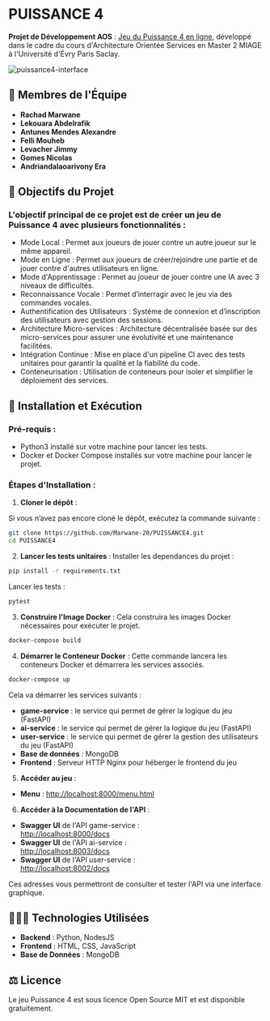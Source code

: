 
# **PUISSANCE 4**  
**Projet de Développement AOS** : [Jeu du Puissance 4 en ligne](https://puissance4-2f2e.onrender.com/user.html), développé dans le cadre du cours d'Architecture Orientée Services en Master 2 MIAGE à l'Université d'Évry Paris Saclay.

![puissance4-interface](https://cdn.discordapp.com/attachments/683698523748827145/1327786485180534918/image.png?ex=67845507&is=67830387&hm=8d8b9c450c1b6c3d08f4611afbc591e144b7edfc9466b1f9c42aa8d4d154441b&)

## **👥 Membres de l'Équipe**
- **Rachad Marwane**  
- **Lekouara Abdelrafik**  
- **Antunes Mendes Alexandre**  
- **Felli Mouheb**  
- **Levacher Jimmy**  
- **Gomes Nicolas**  
- **Andriandalaoarivony Era**  

## **🚀 Objectifs du Projet**
### L'objectif principal de ce projet est de créer un jeu de Puissance 4 avec plusieurs fonctionnalités :
- Mode Local : Permet aux joueurs de jouer contre un autre joueur sur le même appareil.
- Mode en Ligne : Permet aux joueurs de créer/rejoindre une partie et de jouer contre d'autres utilisateurs en ligne.
- Mode d'Apprentissage : Permet au joueur de jouer contre une IA avec 3 niveaux de difficultés.
- Reconnaissance Vocale : Permet d’interragir avec le jeu via des commandes vocales.
- Authentification des Utilisateurs : Système de connexion et d’inscription des utilisateurs avec gestion des sessions.
- Architecture Micro-services : Architecture décentralisée basée sur des micro-services pour assurer une évolutivité et une maintenance facilitées.
- Intégration Continue : Mise en place d'un pipeline CI avec des tests unitaires pour garantir la qualité et la fiabilité du code.
- Conteneurisation : Utilisation de conteneurs pour isoler et simplifier le déploiement des services.

## **📝 Installation et Exécution**

### **Pré-requis** :
- Python3 installé sur votre machine pour lancer les tests.
- Docker et Docker Compose installés sur votre machine pour lancer le projet.

### **Étapes d'Installation** :

1. **Cloner le dépôt** :

Si vous n’avez pas encore cloné le dépôt, exécutez la commande suivante :
```bash
git clone https://github.com/Marwane-20/PUISSANCE4.git
cd PUISSANCE4
```

2. **Lancer les tests unitaires** :
Installer les dependances du projet :
```bash
pip install -r requirements.txt
```
Lancer les tests :
```bash
pytest
```


3. **Construire l'Image Docker** :
Cela construira les images Docker nécessaires pour exécuter le projet.
```bash
docker-compose build
```

4. **Démarrer le Conteneur Docker** :
Cette commande lancera les conteneurs Docker et démarrera les services associés.
```bash
docker-compose up
```

Cela va démarrer les services suivants :
- **game-service** : le service qui permet de gérer la logique du jeu (FastAPI)
- **ai-service** : le service qui permet de gérer la logique du jeu (FastAPI)
- **user-service** : le service qui permet de gérer la gestion des utilisateurs du jeu (FastAPI)
- **Base de données** : MongoDB
- **Frontend** : Serveur HTTP Nginx pour héberger le frontend du jeu

5. **Accéder au jeu** :
- **Menu** :
   [http://localhost:8000/menu.html](http://localhost:8000/menu.html)
6. **Accéder à la Documentation de l'API** :
- **Swagger UI** de l'API game-service :  
   [http://localhost:8000/docs](http://localhost:8000/docs)
- **Swagger UI** de l'API ai-service :  
   [http://localhost:8003/docs](http://localhost:8002/docs)
- **Swagger UI** de l'API user-service :  
   [http://localhost:8002/docs](http://localhost:8003/docs)

Ces adresses vous permettront de consulter et tester l'API via une interface graphique.

## **👨🏼‍💻 Technologies Utilisées**
- **Backend** : Python, NodesJS
- **Frontend** : HTML, CSS, JavaScript
- **Base de Données** : MongoDB

## **⚖️ Licence**
Le jeu Puissance 4 est sous licence Open Source MIT et est disponible gratuitement.
